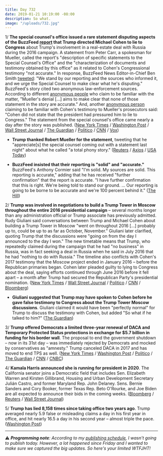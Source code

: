 ```yaml
---
title: Day 732
date: 2019-01-21 10:19:00 -08:00
description: So what.
image: "/uploads/732.jpg"
---
```


1/ **The special counsel's office issued a rare statement disputing aspects of the BuzzFeed [report](https://whatthefuckjusthappenedtoday.com/2019/01/18/day-729/#1-trump-personally-directed-michael) that Trump directed Michael Cohen to lie to Congress** about Trump's involvement in a real-estate deal with Russia during the 2016 campaign. A statement from Peter Carr, a spokesman for Mueller, called the report's "description of specific statements to the Special Counsel's Office" and the "characterization of documents and testimony obtained by this office" as it related to Cohen's Congressional testimony "not accurate." In response, BuzzFeed News Editor-in-Chief Ben Smith [tweeted](https://twitter.com/BuzzFeedBen/status/1086434282921287680): "We stand by our reporting and the sources who informed it, and we urge the Special Counsel to make clear what he's disputing." BuzzFeed's story cited two anonymous law-enforcement sources. According to different [anonymous people](https://www.washingtonpost.com/world/national-security/2019/01/18/b9c40d34-1b85-11e9-8813-cb9dec761e73_story.html) who claim to be familiar with the matter, "Mueller's denial \[...\] aims to make clear that none of those statement in the story are accurate." And, another [anonymous person](https://www.nytimes.com/2019/01/18/us/politics/buzzfeed-cohen-russia-tower.html) claiming to be familiar with Cohen's testimony to Mueller's prosecutors said: "Cohen did not state that the president had pressured him to lie to Congress." The statement from the special counsel's office came nearly a day after the story was published. ([New York Times](https://www.nytimes.com/2019/01/18/us/politics/buzzfeed-cohen-russia-tower.html) / [Washington Post](https://www.washingtonpost.com/world/national-security/2019/01/18/b9c40d34-1b85-11e9-8813-cb9dec761e73_story.html) / [Wall Street Journal](https://www.wsj.com/articles/lawmakers-to-investigate-report-that-trump-directed-cohen-to-lie-to-congress-11547818574) / [The Guardian](https://www.theguardian.com/us-news/2019/jan/19/mueller-cohen-trump-buzzfeed-media) / [Politico](https://www.politico.com/story/2019/01/18/mueller-buzzfeed-news-report-1116046) / [CNN](https://www.cnn.com/2019/01/18/politics/mueller-statement-buzzfeed/index.html) / [Vox](https://www.vox.com/2019/1/18/18187790/trump-mueller-buzzfeed-cohen-obstruction))

* **Trump thanked Robert Mueller for the statement**, tweeting that he "appreciate\[s\] the special counsel coming out with a statement last night" about what he called "a total phony story." ([Reuters](https://www.reuters.com/article/us-trump-russia-mueller-statement/trump-says-grateful-to-mueller-for-buzzfeed-statement-idUSKCN1PD0K5) / [Axios](https://www.axios.com/trump-praises-mueller-for-putting-out-buzzfeed-statement--9f2804d0-3447-4c26-8438-545d10d05146.html) / [USA Today](https://www.usatoday.com/story/news/politics/2019/01/19/donald-trump-thanks-robert-mueller-disputing-cohen-buzzfeed-report/2623955002/))

* **BuzzFeed insisted that their reporting is "solid" and "accurate."** BuzzFeed's Anthony Cormier said "I'm solid. My sources are solid. This reporting is accurate," adding that he has received "further confirmation" that the report is accurate. "I have further confirmation that this is right.  We're being told to stand our ground.  ... Our reporting is going to be borne to be accurate and we're 100 percent behind it." ([The Hill](https://thehill.com/homenews/media/426228-buzzfeed-reporter-says-his-bombshell-report-is-solid-despite-pushback))

2/ **Trump was involved in negotiations to build a Trump Tower in Moscow throughout the entire 2016 presidential campaign** – several months longer than any administration official or Trump associate has previously admitted. Rudy Giuliani said conversations between Trump and Michael Cohen about building a Trump Tower in Moscow "went on throughout 2016 \[...\] probably up to, could be up to as far as October, November." Giuliani later clarified, quoting Trump that the discussions were "going on from the day I announced to the day I won." The new timetable means that Trump, who repeatedly claimed during the campaign that he had "no business" in Russia, was in fact seeking a deal in Russia when he said in July 2016 that he had "nothing to do with Russia." The timeline also conflicts with Cohen's 2017 testimony that the Moscow project ended in January 2016 – before the Republican primaries began. Cohen later pleaded guilty to lying to Congress about the deal, saying efforts continued through June 2016 before it fell apart – a month after Trump had secured the Republican Party's presidential nomination. ([New York Times](https://www.nytimes.com/2019/01/20/us/politics/trump-tower-moscow-cohen-giuliani.html) / [Wall Street Journal](https://www.wsj.com/articles/giuliani-says-talks-on-building-a-trump-tower-in-russia-went-on-through-2016-11548001011) / [Politico](https://www.politico.com/story/2019/01/20/giuliani-trump-tower-moscow-cohen-1116065) / [CNN](https://www.cnn.com/2019/01/20/politics/rudy-giuliani-trump-cohen-cnntv/index.html) / [Bloomberg](https://www.bloomberg.com/news/articles/2019-01-20/trump-discussed-russia-tower-deal-into-late-2016-giuliani-says))

* **Giuliani suggested that Trump may have spoken to Cohen before he gave false testimony to Congress about the Trump Tower Moscow discussions**. Giuliani claimed it would have been "perfectly normal" for Trump to discuss the testimony with Cohen, but added "So what if he talked to him?" ([The Guardian](https://www.theguardian.com/us-news/2019/jan/20/trump-cohen-false-testimony-congress-giuliani))

3/ **Trump offered Democrats a limited three-year renewal of DACA and Temporary Protected Status protections in exchange for $5.7 billion in funding for his border wall**. The proposal to end the government shutdown – now in its 31st day – was immediately rejected by Democrats and mocked by conservatives as "amnesty." Trump canceled DACA in 2017 and has moved to end TPS as well. ([New York Times](https://www.nytimes.com/2019/01/19/us/politics/trump-proposal-daca-wall.html) / [Washington Post](https://www.washingtonpost.com/powerpost/trump-to-make-new-offer-to-democrats-as-government-shutdown-drags-on/2019/01/19/2cde029e-1bf3-11e9-9ebf-c5fed1b7a081_story.html) / [Politico](https://www.politico.com/story/2019/01/19/trump-government-shutdown-deal-1116049) / [The Guardian](https://www.theguardian.com/us-news/2019/jan/20/government-shutdown-donald-trump-amnesty-migrants) / [CNN](https://www.cnn.com/2019/01/19/politics/trump-border-wall-shutdown-congress-reaction/index.html) / [CNBC](https://www.cnbc.com/2019/01/19/trump-declares-national-emergency-over-immigration-amid-border-wall-push.html))

4/ **Kamala Harris announced she is running for president in 2020**. The California senator joins a Democratic field that includes Sen. Elizabeth Warren and Kirsten Gillibrand, Housing and Urban Development Secretary Julián Castro, and former Maryland Rep. John Delaney. Sens. Bernie Sanders and Cory Booker, former Texas Rep. Beto O'Rourke, and Joe Biden are all expected to announce their bids in the coming weeks. ([Bloomberg](https://www.bloomberg.com/news/articles/2019-01-21/kamala-harris-seeks-to-make-history-with-2020-presidential-bid) / [Reuters](https://www.reuters.com/article/us-usa-election-harris/democratic-u-s-sen-kamala-harris-jumps-into-2020-white-house-race-idUSKCN1PF16J) / [Wall Street Journal](https://www.wsj.com/articles/democratic-sen-kamala-harris-says-she-is-running-for-president-in-2020-11548073967))

5/ **Trump has lied 8,158 times since taking office two years ago**. Trump averaged nearly 5.9 false or misleading claims a day in his first year in office, and hit nearly 16.5 a day in his second year – almost triple the pace. ([Washington Post](https://www.washingtonpost.com/politics/2019/01/21/president-trump-made-false-or-misleading-claims-his-first-two-years/))

---

⚠️ ***Programming note**: According to my [publishing schedule](https://whatthefuckjusthappenedtoday.com/about/), I wasn't going to publish today. However, a lot happened since Friday and I wanted to make sure we captured the big updates. So here's your limited WTFJHT!*